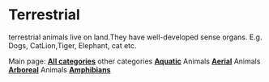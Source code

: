 # Terrestrial

terrestrial animals live on land.They have well-developed sense organs. 
E.g.  Dogs, CatLion,Tiger, Elephant, cat etc.

Main page: [**All categories**](Wikipedia)
other categories
[**Aquatic**](aquatic) Animals
[**Aerial**](aerial) Animals
[**Arboreal**](arboreal) Animals
[**Amphibians**](amphibians)